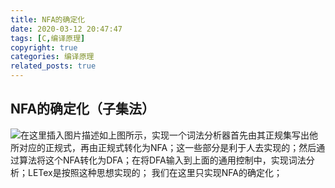 ```yaml
---
title: NFA的确定化
date: 2020-03-12 20:47:47
tags: [C,编译原理]
copyright: true
categories: 编译原理
related_posts: true
---
```

## NFA的确定化（子集法）
<!--more-->
![在这里插入图片描述](https://img-blog.csdnimg.cn/20200417150016943.png?x-oss-process=image/watermark,type_ZmFuZ3poZW5naGVpdGk,shadow_10,text_aHR0cHM6Ly9ibG9nLmNzZG4ubmV0L3FxXzQ0Mzg4NDc2,size_16,color_FFFFFF,t_70)如上图所示，实现一个词法分析器首先由其正规集写出他所对应的正规式，再由正规式转化为NFA；这一些部分是利于人去实现的；然后通过算法将这个NFA转化为DFA；在将DFA输入到上面的通用控制中，实现词法分析；LETex是按照这种思想实现的；
我们在这里只实现NFA的确定化；

